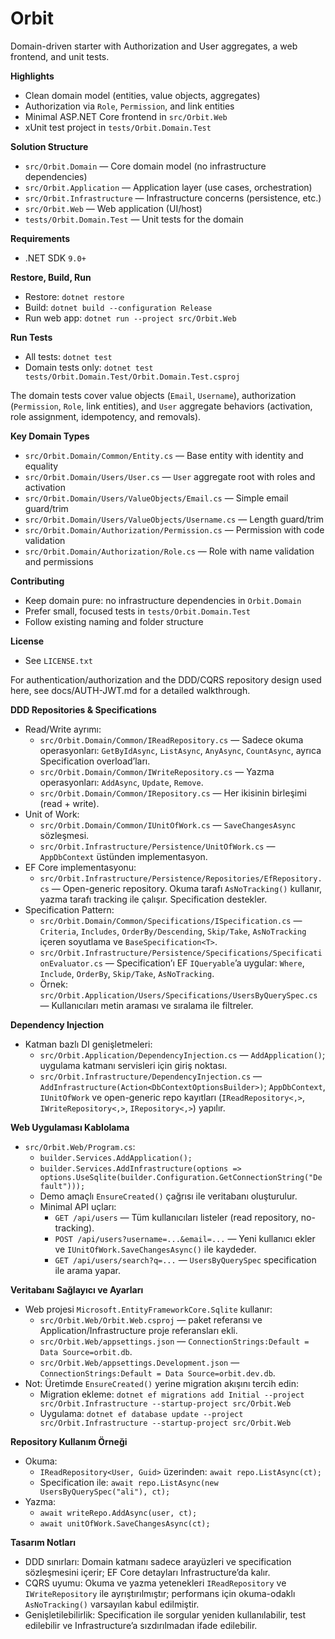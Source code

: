 # Orbit

Domain-driven starter with Authorization and User aggregates, a web frontend, and unit tests.

**Highlights**
- Clean domain model (entities, value objects, aggregates)
- Authorization via `Role`, `Permission`, and link entities
- Minimal ASP.NET Core frontend in `src/Orbit.Web`
- xUnit test project in `tests/Orbit.Domain.Test`

**Solution Structure**
- `src/Orbit.Domain` — Core domain model (no infrastructure dependencies)
- `src/Orbit.Application` — Application layer (use cases, orchestration)
- `src/Orbit.Infrastructure` — Infrastructure concerns (persistence, etc.)
- `src/Orbit.Web` — Web application (UI/host)
- `tests/Orbit.Domain.Test` — Unit tests for the domain

**Requirements**
- .NET SDK `9.0+`

**Restore, Build, Run**
- Restore: `dotnet restore`
- Build: `dotnet build --configuration Release`
- Run web app: `dotnet run --project src/Orbit.Web`

**Run Tests**
- All tests: `dotnet test`
- Domain tests only: `dotnet test tests/Orbit.Domain.Test/Orbit.Domain.Test.csproj`

The domain tests cover value objects (`Email`, `Username`), authorization (`Permission`, `Role`, link entities), and `User` aggregate behaviors (activation, role assignment, idempotency, and removals).

**Key Domain Types**
- `src/Orbit.Domain/Common/Entity.cs` — Base entity with identity and equality
- `src/Orbit.Domain/Users/User.cs` — `User` aggregate root with roles and activation
- `src/Orbit.Domain/Users/ValueObjects/Email.cs` — Simple email guard/trim
- `src/Orbit.Domain/Users/ValueObjects/Username.cs` — Length guard/trim
- `src/Orbit.Domain/Authorization/Permission.cs` — Permission with code validation
- `src/Orbit.Domain/Authorization/Role.cs` — Role with name validation and permissions

**Contributing**
- Keep domain pure: no infrastructure dependencies in `Orbit.Domain`
- Prefer small, focused tests in `tests/Orbit.Domain.Test`
- Follow existing naming and folder structure

**License**
- See `LICENSE.txt`
 
For authentication/authorization and the DDD/CQRS repository design used here, see docs/AUTH-JWT.md for a detailed walkthrough.

**DDD Repositories & Specifications**
- Read/Write ayrımı:
  - `src/Orbit.Domain/Common/IReadRepository.cs` — Sadece okuma operasyonları: `GetByIdAsync`, `ListAsync`, `AnyAsync`, `CountAsync`, ayrıca Specification overload’ları.
  - `src/Orbit.Domain/Common/IWriteRepository.cs` — Yazma operasyonları: `AddAsync`, `Update`, `Remove`.
  - `src/Orbit.Domain/Common/IRepository.cs` — Her ikisinin birleşimi (read + write).
- Unit of Work:
  - `src/Orbit.Domain/Common/IUnitOfWork.cs` — `SaveChangesAsync` sözleşmesi.
  - `src/Orbit.Infrastructure/Persistence/UnitOfWork.cs` — `AppDbContext` üstünden implementasyon.
- EF Core implementasyonu:
  - `src/Orbit.Infrastructure/Persistence/Repositories/EfRepository.cs` — Open-generic repository. Okuma tarafı `AsNoTracking()` kullanır, yazma tarafı tracking ile çalışır. Specification destekler.
- Specification Pattern:
  - `src/Orbit.Domain/Common/Specifications/ISpecification.cs` — `Criteria`, `Includes`, `OrderBy/Descending`, `Skip/Take`, `AsNoTracking` içeren soyutlama ve `BaseSpecification<T>`.
  - `src/Orbit.Infrastructure/Persistence/Specifications/SpecificationEvaluator.cs` — Specification’ı EF `IQueryable`’a uygular: `Where`, `Include`, `OrderBy`, `Skip/Take`, `AsNoTracking`.
  - Örnek: `src/Orbit.Application/Users/Specifications/UsersByQuerySpec.cs` — Kullanıcıları metin araması ve sıralama ile filtreler.

**Dependency Injection**
- Katman bazlı DI genişletmeleri:
  - `src/Orbit.Application/DependencyInjection.cs` — `AddApplication()`; uygulama katmanı servisleri için giriş noktası.
  - `src/Orbit.Infrastructure/DependencyInjection.cs` — `AddInfrastructure(Action<DbContextOptionsBuilder>)`; `AppDbContext`, `IUnitOfWork` ve open-generic repo kayıtları (`IReadRepository<,>`, `IWriteRepository<,>`, `IRepository<,>`) yapılır.

**Web Uygulaması Kablolama**
- `src/Orbit.Web/Program.cs`:
  - `builder.Services.AddApplication();`
  - `builder.Services.AddInfrastructure(options => options.UseSqlite(builder.Configuration.GetConnectionString("Default")));`
  - Demo amaçlı `EnsureCreated()` çağrısı ile veritabanı oluşturulur.
  - Minimal API uçları:
    - `GET /api/users` — Tüm kullanıcıları listeler (read repository, no-tracking).
    - `POST /api/users?username=...&email=...` — Yeni kullanıcı ekler ve `IUnitOfWork.SaveChangesAsync()` ile kaydeder.
    - `GET /api/users/search?q=...` — `UsersByQuerySpec` specification ile arama yapar.

**Veritabanı Sağlayıcı ve Ayarları**
- Web projesi `Microsoft.EntityFrameworkCore.Sqlite` kullanır:
  - `src/Orbit.Web/Orbit.Web.csproj` — paket referansı ve Application/Infrastructure proje referansları ekli.
  - `src/Orbit.Web/appsettings.json` — `ConnectionStrings:Default = Data Source=orbit.db`.
  - `src/Orbit.Web/appsettings.Development.json` — `ConnectionStrings:Default = Data Source=orbit.dev.db`.
- Not: Üretimde `EnsureCreated()` yerine migration akışını tercih edin:
  - Migration ekleme: `dotnet ef migrations add Initial --project src/Orbit.Infrastructure --startup-project src/Orbit.Web`
  - Uygulama: `dotnet ef database update --project src/Orbit.Infrastructure --startup-project src/Orbit.Web`

**Repository Kullanım Örneği**
- Okuma:
  - `IReadRepository<User, Guid>` üzerinden: `await repo.ListAsync(ct);`
  - Specification ile: `await repo.ListAsync(new UsersByQuerySpec("ali"), ct);`
- Yazma:
  - `await writeRepo.AddAsync(user, ct);`
  - `await unitOfWork.SaveChangesAsync(ct);`

**Tasarım Notları**
- DDD sınırları: Domain katmanı sadece arayüzleri ve specification sözleşmesini içerir; EF Core detayları Infrastructure’da kalır.
- CQRS uyumu: Okuma ve yazma yetenekleri `IReadRepository` ve `IWriteRepository` ile ayrıştırılmıştır; performans için okuma-odaklı `AsNoTracking()` varsayılan kabul edilmiştir.
- Genişletilebilirlik: Specification ile sorgular yeniden kullanılabilir, test edilebilir ve Infrastructure’a sızdırılmadan ifade edilebilir.
